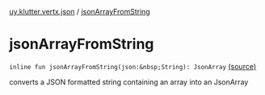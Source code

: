 [uy.klutter.vertx.json](index.md) / [jsonArrayFromString](.)


# jsonArrayFromString
`inline fun jsonArrayFromString(json:&nbsp;String): JsonArray` [(source)](https://github.com/kohesive/klutter/blob/master/vertx3-jdk8/src/main/kotlin/uy/klutter/vertx/json/VertxJson.kt#L21)

converts a JSON formatted string containing an array into an JsonArray


